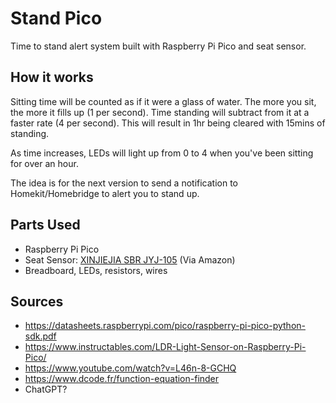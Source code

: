# Stand Pico
Time to stand alert system built with Raspberry Pi Pico and seat sensor.

## How it works
Sitting time will be counted as if it were a glass of water. The more you sit, the more it fills up (1 per second). Time standing will subtract from it at a faster rate (4 per second). This will result in 1hr being cleared with 15mins of standing.

As time increases, LEDs will light up from 0 to 4 when you've been sitting for over an hour.

The idea is for the next version to send a notification to Homekit/Homebridge to alert you to stand up.

## Parts Used
- Raspberry Pi Pico
- Seat Sensor: [XINJIEJIA SBR JYJ-105](http://en.szxjj.com/index.php?m=content&c=index&a=show&catid=13&id=3) (Via Amazon)
- Breadboard, LEDs, resistors, wires

## Sources
- https://datasheets.raspberrypi.com/pico/raspberry-pi-pico-python-sdk.pdf
- https://www.instructables.com/LDR-Light-Sensor-on-Raspberry-Pi-Pico/
- https://www.youtube.com/watch?v=L46n-8-GCHQ
- https://www.dcode.fr/function-equation-finder
- ChatGPT?
